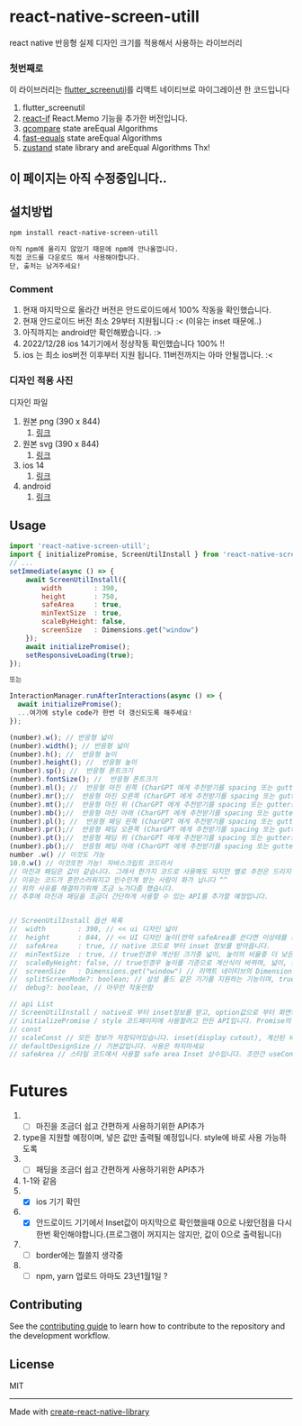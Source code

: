 # react-native-screen-utill

react native 반응형 실제 디자인 크기를 적용해서 사용하는 라이브러리

### 첫번째로
 이 라이브러리는 [flutter_screenutil](https://pub.dev/packages/flutter_screenutil)를 리액트 네이티브로 마이그레이션 한 코드입니다
1. flutter_screenutil
2. [react-if](https://github.com/romac/react-if) React.Memo 기능을 추가한 버전입니다.
3. [qcompare](https://www.npmjs.com/package/qcompare) state areEqual Algorithms
4. [fast-equals](https://www.npmjs.com/package/fast-equals) state areEqual Algorithms
5. [zustand](https://www.npmjs.com/package/zustand) state library and areEqual Algorithms
Thx!
## 이 페이지는 아직 수정중입니다..
## 설치방법
```sh
npm install react-native-screen-utill

아직 npm에 올리지 않았기 때문에 npm에 안나올껍니다.
직접 코드를 다운로드 해서 사용해야합니다.
단, 출처는 남겨주세요!
```
### Comment
1. 현재 마지막으로 올라간 버전은 안드로이드에서 100% 작동을 확인했습니다.
2. 현재 안드로이드 버전 최소 29부터 지원됩니다 :< (이유는 inset 때문에..)
3. 아직까지는 android만 확인해봤습니다. :>
4. 2022/12/28 ios 14기기에서 정상작동 확인했습니다 100% !!
5. ios 는 최소 ios버전 이후부터 지원 됩니다. 11버전까지는 아마 안될껍니다. :<

### 디자인 적용 사진
디자인 파일
1. 원본 png (390 x 844)
   1. [링크](http://livteam.in:5000/d/s/rjF8YpguyRITa3amuaquDoHPpxDaus6j/yK-0XMcGvioLkOug7vVWnaYRwA5-h6hn-Mr1gf3kWGAo)
2. 원본 svg (390 x 844)
   1. [링크](http://livteam.in:5000/d/s/rjFF5DGtp1NNNBlnE5BeC03I8Wbawycl/FbtgCrf_oLedb89v37uDyWOJJZXPoNRf-Vr1AAZQWGAo)
3. ios 14
   1. [링크](http://livteam.in:5000/d/s/rjGgUMaY8yQ5TVWP6aUtp7cTICozgGAc/aRlzIIzlOqvjwaJcQQyNVSfaGTluH-dk-fb3g-6oWGAo)
4. android
   1. [링크](http://livteam.in:5000/d/s/rjGkffaGo2kdheF1lmYlAjb1H3bmJqaS/NNTh56mN22Li4duFvTRdV2U1sMpzxdvI-pL0gWL8WGAo)

## Usage

```js
import 'react-native-screen-utill';
import { initializePromise, ScreenUtilInstall } from 'react-native-screen-utill';
// ...
setImmediate(async () => {
    await ScreenUtilInstall({
        width        : 390,
        height       : 750,
        safeArea     : true,
        minTextSize  : true,
        scaleByHeight: false,
        screenSize   : Dimensions.get("window")
    });
    await initializePromise();
    setResponsiveLoading(true);
});

또는

InteractionManager.runAfterInteractions(async () => {
  await initializePromise();
  ...여가에 style code가 한번 더 갱신되도록 해주세요!
});

(number).w(); // 반응형 넓이
(number).width(); // 반응형 넓이
(number).h(); //  반응형 높이
(number).height(); //  반응형 높이
(number).sp(); //  반응형 폰트크기
(number).fontSize(); //  반응형 폰트크기
(number).ml(); //  반응형 마진 왼쪽 (CharGPT 에게 추천받기를 spacing 또는 gutter로 받아서 spacing으로 파일정의 했습니다  :D)
(number).mr();//  반응형 마진 오른쪽 (CharGPT 에게 추천받기를 spacing 또는 gutter로 받아서 spacing으로 파일정의 했습니다  :D)
(number).mt();//  반응형 마진 위 (CharGPT 에게 추천받기를 spacing 또는 gutter로 받아서 spacing으로 파일정의 했습니다  :D)
(number).mb();//  반응형 마진 아래 (CharGPT 에게 추천받기를 spacing 또는 gutter로 받아서 spacing으로 파일정의 했습니다  :D)
(number).pl(); //  반응형 패딩 왼쪽 (CharGPT 에게 추천받기를 spacing 또는 gutter로 받아서 spacing으로 파일정의 했습니다  :D)
(number).pr();//  반응형 패딩 오른쪽 (CharGPT 에게 추천받기를 spacing 또는 gutter로 받아서 spacing으로 파일정의 했습니다  :D)
(number).pt();//  반응형 패딩 위 (CharGPT 에게 추천받기를 spacing 또는 gutter로 받아서 spacing으로 파일정의 했습니다  :D)
(number).pb();//  반응형 패딩 아래 (CharGPT 에게 추천받기를 spacing 또는 gutter로 받아서 spacing으로 파일정의 했습니다  :D)
number .w() // 이것도 가능
10.0.w() // 이것또한 가능! 자바스크립트 코드라서
// 마진과 패딩은 값이 같습니다. 그래서 한가지 코드로 사용해도 되지만 별로 추천은 드리지 않습니다.
// 이유는 코드가 혼란스러워지고 인수인계 받는 사람이 화가 납니다 ^^
// 위의 사유를 해결하기위해 조금 노가다좀 했습니다.
// 추후에 마진과 패딩을 조금더 간단하게 사용할 수 있는 API를 추가할 예정입니다.


// ScreenUtilInstall 옵션 목록
//  width        : 390, // << ui 디자인 넓이
//  height       : 844, // << UI 디자인 높이(만약 safeArea를 쓴다면 이상태를 유지하고 상태바, 하단 버튼? (ios경우)는 무시한 ui 작업 영역만 높이로 지정해야합니다.) (만약 safeArea를 쓴다면 ui design의 높이 전체값을 할당해주세요!!)
//  safeArea     : true, // native 코드로 부터 inset 정보를 받아옵니다.
//  minTextSize  : true, // true인경우 계산된 크기중 넓이, 높이의 비율중 더 낮은걸 시용합니다. false면 width비율 사용
//  scaleByHeight: false, // true인경우 높이를 기준으로 계산식이 바뀌며, 넓이, 높이 값이 살짝 더 커집니다.
//  screenSize   : Dimensions.get("window") // 리액트 네이티브의 Dimension API이며 window로 넘겨주셔야합니다.
//  splitScreenMode?: boolean; // 삼성 폴드 같은 기기를 지원하는 기능이며, true인경우 최대 높이가 700으로 제한됩니다. (왜그런지 모름)
//  debug?: boolean, // 아무런 작동안함

// api List
// ScreenUtilInstall / native로 부터 inset정보를 받고, option값으로 부터 화면의 비율을 계산합니다. promise의 결과값을 가지고 있으며 void 입니다.
// initializePromise / style 코드페이지에 사용할려고 만든 API입니다. Promise의 결과값을 가지고 있으며 void 입니다.
// const
// scaleConst // 모든 정보가 저장되어있습니다. inset(display cutout), 계산된 비율, 옵션 등등
// defaultDesignSize // 기본값입니다. 사용은 하지마세요
// safeArea // 스타일 코드에서 사용할 safe area Inset 상수입니다. 조만간 useContext로 개량할 계획입니다.
```

# Futures
1.  - [ ] 마진을 조금더 쉽고 간편하게 사용하기위한 API추가
   1. type을 지원할 예정이며, 넣은 값만 출력될 예정입니다. style에 바로 사용 가능하도록
2.  - [ ] 패딩을 조금더 쉽고 간편하게 사용하기위한 API추가
   1. 1-1와 같음
3.  - [x] ios 기기 확인
4.  - [x] 안드로이드 기기에서 Inset값이 마지막으로 확인했을때 0으로 나왔던점을 다시한번 확인해야합니다.(프로그램이 꺼지지는 않지만, 값이 0으로 출력됩니다)
5.  - [ ] border에는 뭘쓸지 생각중
6. - [ ] npm, yarn 업로드 아마도 23년1월1일 ?
## Contributing

See the [contributing guide](CONTRIBUTING.md) to learn how to contribute to the repository and the development workflow.

## License

MIT

---

Made with [create-react-native-library](https://github.com/callstack/react-native-builder-bob)
